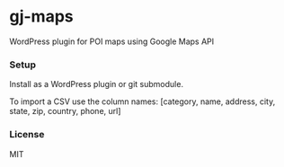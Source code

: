 gj-maps
=======

WordPress plugin for POI maps using Google Maps API

### Setup

Install as a WordPress plugin or git submodule.

To import a CSV use the column names:
[category, name, address, city, state, zip, country, phone, url]

### License

MIT